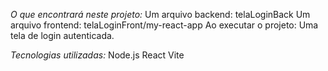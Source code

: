 *O que encontrará neste projeto:*
Um arquivo backend: telaLoginBack
Um arquivo frontend: telaLoginFront/my-react-app
Ao executar o projeto: Uma tela de login autenticada.

*Tecnologias utilizadas:*
Node.js
React
Vite








